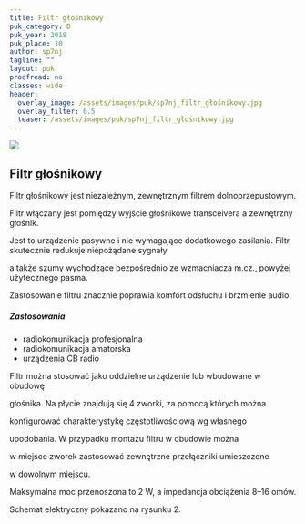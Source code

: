 ```yaml
---
title: Filtr głośnikowy
puk_category: D
puk_year: 2018
puk_place: 10
author: sp7nj
tagline: ""
layout: puk
proofread: no
classes: wide
header:
  overlay_image: /assets/images/puk/sp7nj_filtr_głośnikowy.jpg
  overlay_filter: 0.5
  teaser: /assets/images/puk/sp7nj_filtr_głośnikowy.jpg
---
```






 



![](assets/data/img/projects/2018-10-0.jpg) 



Filtr głośnikowy
----------------





 Filtr głośnikowy jest niezależnym, zewnętrznym filtrem dolnoprzepustowym.

 Filtr włączany jest pomiędzy wyjście głośnikowe transceivera a zewnętrzny głośnik.

 Jest to urządzenie pasywne i nie wymagające dodatkowego zasilania. Filtr skutecznie redukuje niepożądane sygnały

 a także szumy wychodzące bezpośrednio ze wzmacniacza m.cz., powyżej użytecznego pasma.

 Zastosowanie filtru znacznie poprawia komfort odsłuchu i brzmienie audio.




##### Zastosowania




* radiokomunikacja profesjonalna
* radiokomunikacja amatorska
* urządzenia CB radio






Filtr można stosować jako oddzielne urządzenie lub wbudowane w obudowę

głośnika. Na płycie znajdują się 4 zworki, za pomocą których można

konfigurować charakterystykę częstotliwościową wg własnego

upodobania. W przypadku montażu filtru w obudowie można

w miejsce zworek zastosować zewnętrzne przełączniki umieszczone

w dowolnym miejscu.






 Maksymalna moc przenoszona to 2 W, a impedancja obciążenia 8–16 omów.



 Schemat elektryczny pokazano na rysunku 2.











 


